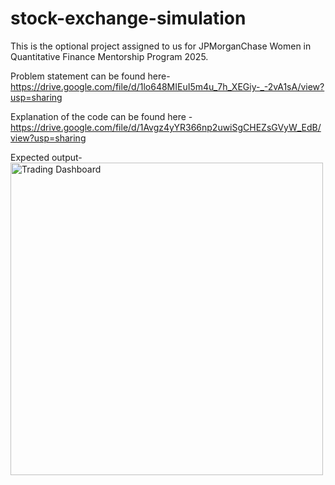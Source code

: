 # stock-exchange-simulation
 
This is the optional project assigned to us for JPMorganChase Women in Quantitative Finance Mentorship Program 2025.

Problem statement can be found here- https://drive.google.com/file/d/1lo648MIEuI5m4u_7h_XEGiy-_-2vA1sA/view?usp=sharing

Explanation of the code can be found here - https://drive.google.com/file/d/1Avgz4yYR366np2uwiSgCHEZsGVyW_EdB/view?usp=sharing

Expected output-<img src="images/profit-loss.jpeg" alt="Trading Dashboard" width="500" >
